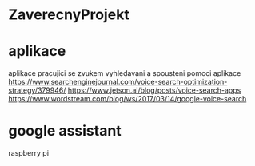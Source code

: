 # ZaverecnyProjekt

# aplikace
aplikace pracujici se zvukem
vyhledavani a spousteni pomoci aplikace
https://www.searchenginejournal.com/voice-search-optimization-strategy/379946/
https://www.jetson.ai/blog/posts/voice-search-apps
https://www.wordstream.com/blog/ws/2017/03/14/google-voice-search


# google assistant
raspberry pi
